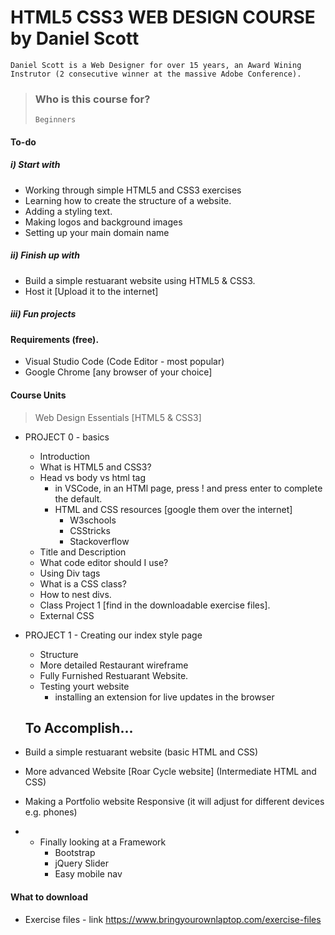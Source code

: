 # HTML5 CSS3 WEB DESIGN COURSE by Daniel Scott
` Daniel Scott is a Web Designer for over 15 years, an Award Wining Instrutor (2 consecutive winner at the massive Adobe Conference). ` 

> ### Who is this course for?
> ` Beginners `

#### To-do
##### i) Start with
- Working through  simple HTML5 and CSS3 exercises
- Learning how to create the structure of a website.
- Adding a styling text.
- Making logos and background images
- Setting up your main domain name
##### ii) Finish up with
- Build a simple restuarant website using HTML5 & CSS3.
- Host it [Upload it to the internet]
##### iii) Fun projects
 

#### Requirements (free).
- Visual Studio Code (Code Editor - most popular)
- Google Chrome [any browser of your choice]

#### Course Units
>  Web Design Essentials [HTML5 & CSS3]
- PROJECT 0 - basics
  -  Introduction
    - What is HTML5 and CSS3?
    -  Head vs body vs html tag
        - in VSCode, in an HTMl page, press ! and press enter to complete the default.
        - HTML and CSS resources [google them over the internet] 
            - W3schools
            - CSStricks
            - Stackoverflow
    - Title and Description
    - What code editor should I use?
    - Using Div tags 
    - What is a CSS class?
    - How to nest divs.
    - Class Project 1 [find in the downloadable exercise files].
    - External CSS
  
- PROJECT 1 - Creating our index style page 
    - Structure
    - More detailed Restaurant wireframe
    - Fully Furnished Restuarant Website.
    - Testing yourt website 
         - installing an extension for live updates in the browser

    ## To Accomplish... 
- Build a simple restuarant website (basic HTML and CSS)
- More advanced Website [Roar Cycle website] (Intermediate HTML and CSS)
- Making a Portfolio website Responsive (it will adjust for different devices e.g. phones)
- - Finally looking at a Framework
    - Bootstrap
    - jQuery Slider
    - Easy mobile nav

#### What to download
- Exercise files - link https://www.bringyourownlaptop.com/exercise-files 
  